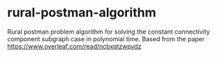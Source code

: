 # rural-postman-algorithm

Rural postman problem algorithm for solving the constant connectivity component subgraph case in polynomial time. Based from the paper https://www.overleaf.com/read/ncbxqtzwpvdz
